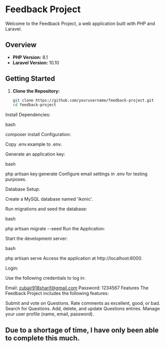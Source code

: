 # Feedback Project

Welcome to the Feedback Project, a web application built with PHP and Laravel.

## Overview

- **PHP Version:** 8.1
- **Laravel Version:** 10.10

## Getting Started

1. **Clone the Repository:**

   ```bash
   git clone https://github.com/yourusername/feedback-project.git
   cd feedback-project
Install Dependencies:

bash

composer install
Configuration:

Copy .env.example to .env.

Generate an application key:

bash
 
php artisan key:generate
Configure email settings in .env for testing purposes.

Database Setup:

Create a MySQL database named 'ikonic'.

Run migrations and seed the database:

bash
 
php artisan migrate --seed
Run the Application:

Start the development server:

bash
 
php artisan serve
Access the application at http://localhost:8000.

Login:

Use the following credentials to log in:

Email: zubair918sharif@gmail.com
Password: 1234567
Features
The Feedback Project includes the following features:

Submit and vote on Questions.
Rate comments as excellent, good, or bad.
Search for Questions.
Add, delete, and update Questions entries.
Manage your user profile (name, email, password).


## Due to a shortage of time, I have only been able to complete this much.
